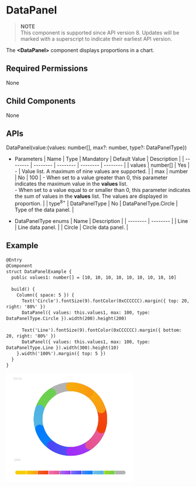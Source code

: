# DataPanel


> **NOTE**<br>
> This component is supported since API version 8. Updates will be marked with a superscript to indicate their earliest API version.


The **&lt;DataPanel&gt;** component displays proportions in a chart.


## Required Permissions

None


## Child Components

None


## APIs

DataPanel(value:{values: number[], max?: number, type?: DataPanelType})

- Parameters
  | Name | Type | Mandatory | Default Value | Description | 
  | -------- | -------- | -------- | -------- | -------- |
  | values | number[] | Yes | - | Value list. A maximum of nine values are supported. | 
  | max | number | No | 100 | - When set to a value greater than 0, this parameter indicates the maximum value in the **values** list.<br/>- When set to a value equal to or smaller than 0, this parameter indicates the sum of values in the **values** list. The values are displayed in proportion. | 
  | type<sup>8+</sup> | DataPanelType | No | DataPanelType.Circle | Type of the data panel. | 


- DataPanelType enums
  | Name | Description | 
  | -------- | -------- |
  | Line | Line data panel. | 
  | Circle | Circle data panel. |


## Example


```
@Entry
@Component
struct DataPanelExample {
  public values1: number[] = [10, 10, 10, 10, 10, 10, 10, 10, 10]

  build() {
    Column({ space: 5 }) {
      Text('Circle').fontSize(9).fontColor(0xCCCCCC).margin({ top: 20, right: '80%' })
      DataPanel({ values: this.values1, max: 100, type: DataPanelType.Circle }).width(200).height(200)

      Text('Line').fontSize(9).fontColor(0xCCCCCC).margin({ bottom: 20, right: '80%' })
      DataPanel({ values: this.values1, max: 100, type: DataPanelType.Line }).width(300).height(10)
    }.width('100%').margin({ top: 5 })
  }
}
```

![en-us_image_0000001211898476](figures/en-us_image_0000001211898476.jpg)
